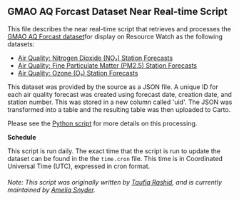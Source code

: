 ## GMAO AQ Forcast Dataset Near Real-time Script
This file describes the near real-time script that retrieves and processes the [GMAO AQ Forcast dataset]()for display on Resource Watch as the following datasets:

* [Air Quality: Nitrogen Dioxide (NO₂) Station Forecasts](https://resourcewatch.org/data/explore/)
* [Air Quality: Fine Particulate Matter (PM2.5) Station Forecasts](https://resourcewatch.org/data/explore/)
* [Air Quality: Ozone (O₃) Station Forecasts](https://resourcewatch.org/data/explore/)

This dataset was provided by the source as a JSON file. A unique ID for each air quality forecast was created using forecast date, creation date, and station number. This was stored in a new column called 'uid'. The JSON was transformed into a table and the resulting table was then uploaded to Carto. 

Please see the [Python script](https://github.com/resource-watch/nrt-scripts/blob/master/cit_004_city_aq/contents/src/__init__.py) for more details on this processing.

**Schedule**

This script is run daily. The exact time that the script is run to update the dataset can be found in the the `time.cron` file. This time is in Coordinated Universal Time (UTC), expressed in cron format.

###### Note: This script was originally written by [Taufiq Rashid](https://www.wri.org/profile/taufiq-rashid), and is currently maintained by [Amelia Snyder](https://www.wri.org/profile/amelia-snyder).